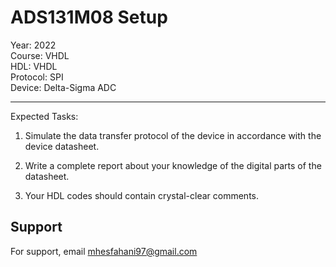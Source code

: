 # ADS131M08 Setup

Year: 2022  
Course: VHDL  
HDL: VHDL  
Protocol: SPI   
Device: Delta-Sigma ADC
****
Expected Tasks:

1. Simulate the data transfer protocol of the device in accordance with the device datasheet.
 
2. Write a complete report about your knowledge of the digital parts of the datasheet.

3. Your HDL codes should contain crystal-clear comments.
## Support

For support, email mhesfahani97@gmail.com
